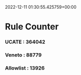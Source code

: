 2022-12-11 01:30:55.425759+00:00
# Rule Counter 
 ### UCATE : 364042

 ### Veneto : 88779

 ### Allowlist : 13926
